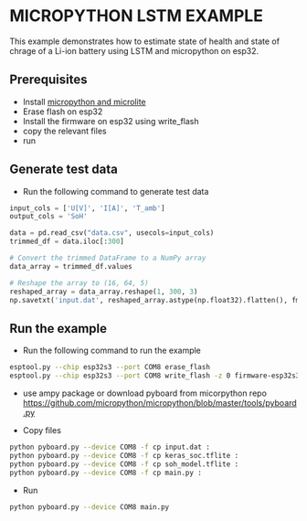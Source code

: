 # MICROPYTHON LSTM EXAMPLE

This example demonstrates how to estimate state of health and state of chrage of a Li-ion battery using LSTM and micropython on esp32.


## Prerequisites

- Install [micropython and microlite](https://github.com/adithyab94/tensorflow-micropython-examples)
- Erase flash on esp32 
- Install the firmware on esp32 using write_flash
- copy the relevant files
- run

## Generate test data

- Run the following command to generate test data
```python
input_cols = ['U[V]', 'I[A]', 'T_amb'] 
output_cols = 'SoH'

data = pd.read_csv("data.csv", usecols=input_cols)
trimmed_df = data.iloc[:300]

# Convert the trimmed DataFrame to a NumPy array
data_array = trimmed_df.values

# Reshape the array to (16, 64, 5)
reshaped_array = data_array.reshape(1, 300, 3)
np.savetxt('input.dat', reshaped_array.astype(np.float32).flatten(), fmt='%f')
```

## Run the example

- Run the following command to run the example
```bash
esptool.py --chip esp32s3 --port COM8 erase_flash
esptool.py --chip esp32s3 --port COM8 write_flash -z 0 firmware-esp32s3-cam.bin
```

- use ampy package or download pyboard from micorpython repo
https://github.com/micropython/micropython/blob/master/tools/pyboard.py

- Copy files
```bash
python pyboard.py --device COM8 -f cp input.dat :
python pyboard.py --device COM8 -f cp keras_soc.tflite :
python pyboard.py --device COM8 -f cp soh_model.tflite :
python pyboard.py --device COM8 -f cp main.py :
```

- Run

```bash
python pyboard.py --device COM8 main.py
```


